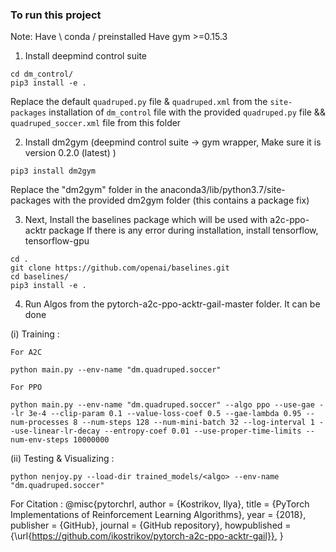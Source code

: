 ### To run this project

Note: 
      Have \ conda / preinstalled
      Have gym >=0.15.3

1. Install deepmind control suite 

```
cd dm_control/
pip3 install -e .
```
Replace the default ```quadruped.py``` file & ```quadruped.xml``` from the ```site-packages``` installation of ```dm_control``` file with the provided ```quadruped.py``` file && ```quadruped_soccer.xml``` file from this folder    

2. Install dm2gym (deepmind control suite -> gym wrapper, Make sure it is version 0.2.0 (latest) )

```
pip3 install dm2gym 
```

Replace the "dm2gym" folder in the anaconda3/lib/python3.7/site-packages with the provided dm2gym folder (this contains a package fix) 

3. Next, Install the baselines package which will be used with a2c-ppo-acktr package
If there is any error during installation, install tensorflow, tensorflow-gpu
```
cd .
git clone https://github.com/openai/baselines.git
cd baselines/
pip3 install -e .
```
4. Run Algos from the pytorch-a2c-ppo-acktr-gail-master folder. It can be done 

(i) Training :

    For A2C
    
    python main.py --env-name "dm.quadruped.soccer"

    For PPO
    
    python main.py --env-name "dm.quadruped.soccer" --algo ppo --use-gae --lr 3e-4 --clip-param 0.1 --value-loss-coef 0.5 --gae-lambda 0.95 --num-processes 8 --num-steps 128 --num-mini-batch 32 --log-interval 1 --use-linear-lr-decay --entropy-coef 0.01 --use-proper-time-limits --num-env-steps 10000000

    
(ii) Testing & Visualizing :


    python nenjoy.py --load-dir trained_models/<algo> --env-name "dm.quadruped.soccer"
    


For Citation :
@misc{pytorchrl,
  author = {Kostrikov, Ilya},
  title = {PyTorch Implementations of Reinforcement Learning Algorithms},
  year = {2018},
  publisher = {GitHub},
  journal = {GitHub repository},
  howpublished = {\url{https://github.com/ikostrikov/pytorch-a2c-ppo-acktr-gail}},
}
